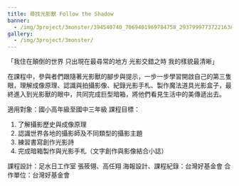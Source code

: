 ```yaml
---
title: 尋找光影獸 Follow the Shadow
banner: 
  - /img/3project/3monster/394540740_7069401969784758_2937999773722163889_n.jpg
gallery:
  - /img/3project/3monster/
---
```


「我住在顛倒的世界 只出現在最尋常的地方
光影交錯之時 我的樣貌最清晰」

在課程中，參與者們跟隨著光影獸的腳步與提示，一步一步學習開啟自己的第三隻眼，理解成像原理、認識與拍攝影像、紀錄光影手札、製作魔法道具光影盒子，最終進入到光影獸的眼中，共同完成巨型暗箱，將他們看見生活中的美傳遞出去。

適用對象：國小高年級至國中三年級
課程目標：
1. 了解攝影歷史與成像原理
2. 認識世界各地的攝影師及不同類型的攝影主題
3. 練習書寫創作光影詩
4. 完成暗箱製作與光影手札（文字創作與影像結合小誌）

課程設計：足水日工作室 張筱翎、高任翔
海報設計、課程紀錄：台灣好基金會
合作單位：台灣好基金會